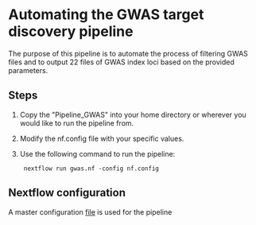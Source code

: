 # Automating the GWAS target discovery pipeline
The purpose of this pipeline is to automate the process of filtering GWAS files and to output 22 files of GWAS index loci based on the provided parameters.

## Steps
1. Copy the "Pipeline_GWAS" into your home directory or wherever you would like to run the pipeline from.
2. Modify the nf.config file with your specific values.
3. Use the following command to run the pipeline:

        nextflow run gwas.nf -config nf.config

## Nextflow configuration
A master configuration [file](nf.config) is used for the pipeline

